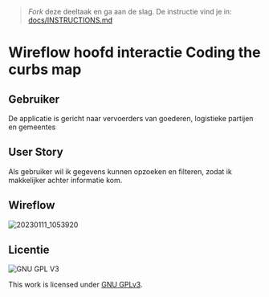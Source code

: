 > _Fork_ deze deeltaak en ga aan de slag. De instructie vind je in: [docs/INSTRUCTIONS.md](docs/INSTRUCTIONS.md)

# Wireflow hoofd interactie Coding the curbs map

## Gebruiker

De applicatie is gericht naar vervoerders van goederen, logistieke partijen en gemeentes

## User Story

Als gebruiker wil ik gegevens kunnen opzoeken en filteren, zodat ik makkelijker achter informatie kom.

## Wireflow

 ![20230111_1053920](https://user-images.githubusercontent.com/45001009/211777171-a2a2c88f-b43a-4c0d-a7f5-175cd41cb54f.jpg)



## Licentie

![GNU GPL V3](https://www.gnu.org/graphics/gplv3-127x51.png)

This work is licensed under [GNU GPLv3](./LICENSE).
